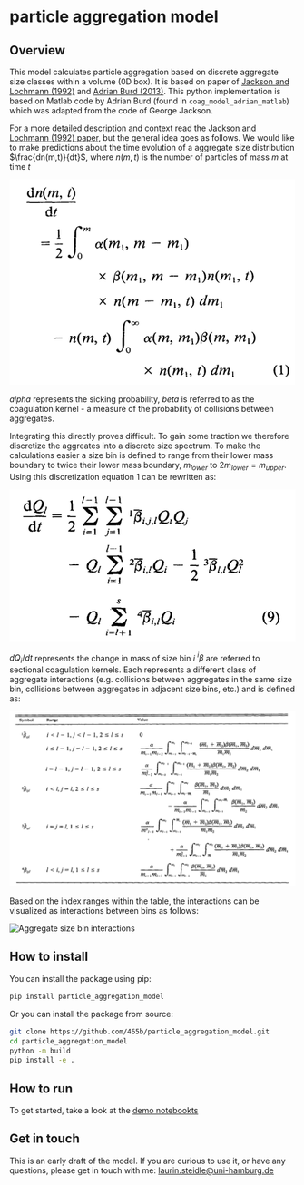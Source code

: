 # particle aggregation model

## Overview

This model calculates particle aggregation based on discrete aggregate size classes within a volume (0D box). 
It is based on paper of [Jackson and Lochmann (1992)](https://doi.org/10.4319/lo.1992.37.1.0077) and [Adrian Burd (2013)](https://doi.org/10.1002/jgrc.20255).
This python implementation is based on Matlab code by Adrian Burd (found in `coag_model_adrian_matlab`) which was adapted from the code of George Jackson.

For a more detailed description and context read the [Jackson and Lochmann (1992) paper](https://doi.org/10.4319/lo.1992.37.1.0077), but the general idea goes as follows.
We would like to make predictions about the time evolution of a aggregate size distribution $\frac{dn(m,t)}{dt}$, where $n(m,t)$ is the number of particles of mass $m$ at time $t$

![Equation 1 from Jackson & Lochmann 1992](doc/figures/jl_eq1.png)

$alpha$ represents the sicking probability, $beta$ is referred to as the coagulation kernel - a measure of the probability of collisions between aggregates.

Integrating this directly proves difficult. To gain some traction we therefore discretize the aggreates into a discrete size spectrum.
To make the calculations easier a size bin is defined to range from their lower mass boundary to twice their lower mass boundary, $m_{lower}$ to $2m_{lower} = m_{upper}$.
Using this discretization equation 1 can be rewritten as:

![Equation 2 from Jackson & Lochmann 1992](doc/figures/jl_eq9.png)

$dQ_i/dt$ represents the change in mass of size bin $i$ 
$^{i} \beta$ are referred to sectional coagulation kernels. Each represents a different class of aggregate interactions (e.g. collisions between aggregates in the same size bin, collisions between aggregates in adjacent size bins, etc.) and is defined as:

![Table 1 - Sectional coagulation kernels](doc/figures/jl_sectional_kernel.png)

Based on the index ranges within the table, the interactions can be visualized as interactions between bins as follows:

![Aggregate size bin interactions](doc/figures/bin_interactions.png)



## How to install

You can install the package using pip:

```bash
pip install particle_aggregation_model
```

Or you can install the package from source:

```bash
git clone https://github.com/465b/particle_aggregation_model.git
cd particle_aggregation_model
python -m build
pip install -e .
```

## How to run

To get started, take a look at the [demo notebookts](https://github.com/465b/particle_aggregation_model/tree/781442d2c50fe9cd2d1ae08610ba30fd2c887098/demos)


## Get in touch

This is an early draft of the model. If you are curious to use it, or have any questions, please get in touch with me: laurin.steidle@uni-hamburg.de